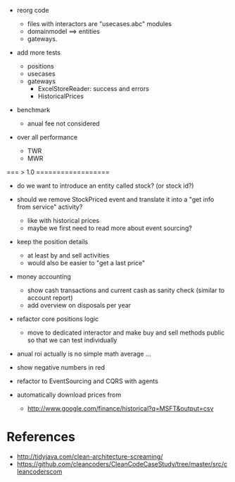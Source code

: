 
- reorg code
  - files with interactors are "usecases.abc" modules
  - domainmodel ==> entities
  - gateways.


- add more tests
  - positions
  - usecases
  - gateways
    - ExcelStoreReader: success and errors
	- HistoricalPrices

- benchmark
  - anual fee not considered


- over all performance
  - TWR
  - MWR


=== > 1.0 ==================


- do we want to introduce an entity called stock? 
  (or stock id?)

- should we remove StockPriced event and translate it into a "get info from service" activity?
  - like with historical prices
  - maybe we first need to read more about event sourcing?

- keep the position details
  - at least by and sell activities
  - would also be easier to "get a last price"

- money accounting
  - show cash transactions and current cash as sanity check
    (similar to account report)
  - add overview on disposals per year

- refactor core positions logic
  - move to dedicated interactor and make buy and sell methods public so that we can test individually

- anual roi actually is no simple math average ...

- show negative numbers in red

- refactor to EventSourcing and CQRS with agents

- automatically download prices from
  - http://www.google.com/finance/historical?q=MSFT&output=csv


# References 

- http://tidyjava.com/clean-architecture-screaming/
- https://github.com/cleancoders/CleanCodeCaseStudy/tree/master/src/cleancoderscom

